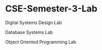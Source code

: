 # CSE-Semester-3-Lab
<p>Digital Systems Design Lab</p>
<p>Database Systems Lab</p>
<p>Object Oriented Programming Lab</p>
